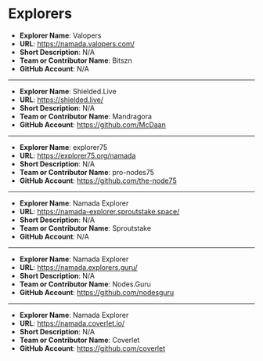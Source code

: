 # Explorers

- **Explorer Name**: Valopers
- **URL**: https://namada.valopers.com/
- **Short Description**: N/A
- **Team or Contributor Name**: Bitszn
- **GitHub Account**: N/A

---
- **Explorer Name**: Shielded.Live
- **URL**: https://shielded.live/
- **Short Description**: N/A
- **Team or Contributor Name**: Mandragora
- **GitHub Account**: https://github.com/McDaan

---
- **Explorer Name**: explorer75
- **URL**: https://explorer75.org/namada
- **Short Description**: N/A
- **Team or Contributor Name**: pro-nodes75
- **GitHub Account**: https://github.com/the-node75

---
- **Explorer Name**: Namada Explorer
- **URL**: https://namada-explorer.sproutstake.space/
- **Short Description**: N/A
- **Team or Contributor Name**: Sproutstake
- **GitHub Account**: N/A

---
- **Explorer Name**: Namada Explorer
- **URL**: https://namada.explorers.guru/
- **Short Description**: N/A
- **Team or Contributor Name**: Nodes.Guru
- **GitHub Account**: https://github.com/nodesguru

---
- **Explorer Name**: Namada Explorer
- **URL**: https://namada.coverlet.io/
- **Short Description**: N/A
- **Team or Contributor Name**: Coverlet
- **GitHub Account**: https://github.com/coverlet

